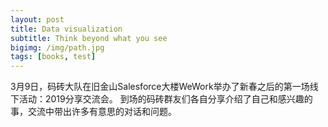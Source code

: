 ```yaml
---
layout: post
title: Data visualization
subtitle: Think beyond what you see
bigimg: /img/path.jpg
tags: [books, test]
---
```


3月9日，码砖大队在旧金山Salesforce大楼WeWork举办了新春之后的第一场线下活动：2019分享交流会。
到场的码砖群友们各自分享介绍了自己和感兴趣的事，交流中带出许多有意思的对话和问题。
